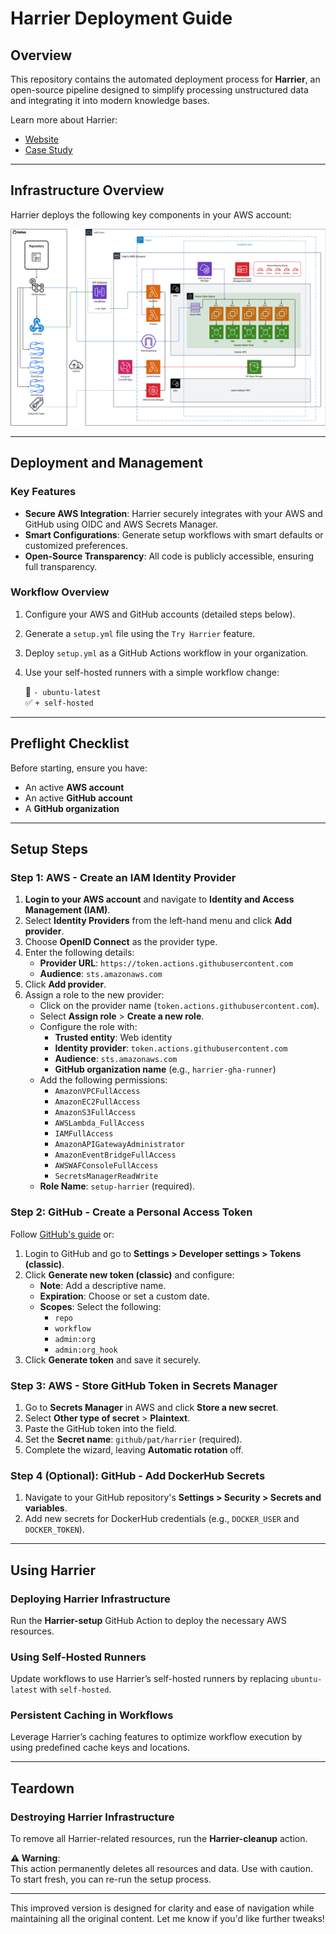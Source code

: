 # Harrier Deployment Guide

## Overview

This repository contains the automated deployment process for **Harrier**, an open-source pipeline designed to simplify processing unstructured data and integrating it into modern knowledge bases.

Learn more about Harrier:  
- [Website](https://harrier-gha-runner.github.io/)  
- [Case Study](https://harrier-gha-runner.github.io/case-study/)

---

## Infrastructure Overview

Harrier deploys the following key components in your AWS account:

<p align="center">
  <img 
    src="./static/diagrams/harrier-architecture-bg-white.png"
    alt="Harrier architecture including GitHub and deployed AWS resources"
  >
</p>

---

## Deployment and Management

### Key Features
- **Secure AWS Integration**: Harrier securely integrates with your AWS and GitHub using OIDC and AWS Secrets Manager.
- **Smart Configurations**: Generate setup workflows with smart defaults or customized preferences.
- **Open-Source Transparency**: All code is publicly accessible, ensuring full transparency.

### Workflow Overview
1. Configure your AWS and GitHub accounts (detailed steps below).  
2. Generate a `setup.yml` file using the `Try Harrier` feature.  
3. Deploy `setup.yml` as a GitHub Actions workflow in your organization.  
4. Use your self-hosted runners with a simple workflow change:  

   🚫 `- ubuntu-latest`  
   ✅ `+ self-hosted`

---

## Preflight Checklist

Before starting, ensure you have:
- An active **AWS account**
- An active **GitHub account**
- A **GitHub organization**

---

## Setup Steps

### Step 1: AWS - Create an IAM Identity Provider

1. **Login to your AWS account** and navigate to **Identity and Access Management (IAM)**.
2. Select **Identity Providers** from the left-hand menu and click **Add provider**.
3. Choose **OpenID Connect** as the provider type.
4. Enter the following details:
   - **Provider URL**: `https://token.actions.githubusercontent.com`
   - **Audience**: `sts.amazonaws.com`
5. Click **Add provider**.
6. Assign a role to the new provider:
   - Click on the provider name (`token.actions.githubusercontent.com`).
   - Select **Assign role** > **Create a new role**.
   - Configure the role with:
     - **Trusted entity**: Web identity
     - **Identity provider**: `token.actions.githubusercontent.com`
     - **Audience**: `sts.amazonaws.com`
     - **GitHub organization name** (e.g., `harrier-gha-runner`)
   - Add the following permissions:
     - `AmazonVPCFullAccess`
     - `AmazonEC2FullAccess`
     - `AmazonS3FullAccess`
     - `AWSLambda_FullAccess`
     - `IAMFullAccess`
     - `AmazonAPIGatewayAdministrator`
     - `AmazonEventBridgeFullAccess`
     - `AWSWAFConsoleFullAccess`
     - `SecretsManagerReadWrite`
   - **Role Name**: `setup-harrier` (required).

### Step 2: GitHub - Create a Personal Access Token

Follow [GitHub's guide](https://docs.github.com/en/authentication/keeping-your-account-and-data-secure/managing-your-personal-access-tokens#creating-a-personal-access-token-classic) or:

1. Login to GitHub and go to **Settings > Developer settings > Tokens (classic)**.
2. Click **Generate new token (classic)** and configure:
   - **Note**: Add a descriptive name.
   - **Expiration**: Choose or set a custom date.
   - **Scopes**: Select the following:
     - `repo`
     - `workflow`
     - `admin:org`
     - `admin:org_hook`
3. Click **Generate token** and save it securely.

### Step 3: AWS - Store GitHub Token in Secrets Manager

1. Go to **Secrets Manager** in AWS and click **Store a new secret**.
2. Select **Other type of secret** > **Plaintext**.
3. Paste the GitHub token into the field.
4. Set the **Secret name**: `github/pat/harrier` (required).
5. Complete the wizard, leaving **Automatic rotation** off.

### Step 4 (Optional): GitHub - Add DockerHub Secrets

1. Navigate to your GitHub repository's **Settings > Security > Secrets and variables**.
2. Add new secrets for DockerHub credentials (e.g., `DOCKER_USER` and `DOCKER_TOKEN`).

---

## Using Harrier

### Deploying Harrier Infrastructure

Run the **Harrier-setup** GitHub Action to deploy the necessary AWS resources.

### Using Self-Hosted Runners

Update workflows to use Harrier’s self-hosted runners by replacing `ubuntu-latest` with `self-hosted`.

### Persistent Caching in Workflows

Leverage Harrier’s caching features to optimize workflow execution by using predefined cache keys and locations.

---

## Teardown

### Destroying Harrier Infrastructure

To remove all Harrier-related resources, run the **Harrier-cleanup** action.

**⚠ Warning**:  
This action permanently deletes all resources and data. Use with caution. To start fresh, you can re-run the setup process.

---

This improved version is designed for clarity and ease of navigation while maintaining all the original content. Let me know if you'd like further tweaks!


<!-- ## Overview

This repository contains the automated deployment process for Harrier, an open-source pipeline designed to simplify the processing of unstructured data and its integration into modern knowledge bases.

To learn more about Harrier, visit our [website](https://harrier-gha-runner.github.io/) and [case study](https://harrier-gha-runner.github.io/case-study/).

## Infrastructure Overview

Harrier deploys the following key components in your AWS account:

<p align="center">
  <img 
    src="./static/diagrams/harrier-architecture-bg-white.png"
    alt="Harrier architecture including including GitHub and deployed AWS resources"
  >
</p>

## Deployment and Management

Harrier will deploy resources for you in your own AWS account, providing secure integration with your GitHub organization through OIDC standards and AWS Secrets Manager. You will never give any sensitive information, including passwords or keys, to Harrier.

To begin, follow the steps in the Installation section below to configure your AWS and GitHub to work together. You'll establis an identity provider and role in AWS IAM, generate your own personal access token in GitHub, and save it in your AWS Secrets Manager to allow your repo code to access your AWS.

Once these configurations are complete, you'll use the `Try Harrier` feature to get your setup YAML file. Just specify your configuration preferences, or rely on smart default values. Then you will receive a setup.yml file, which you'll copy and pasted into a new workflow action in any repository within your GitHub organization. Executing this workflow will deploy your new self-hosted runners in your AWS, fully at your service and control.

Your new action based on the setup.yml first automates preparatory tasks such as setting up Node.js and configuring AWS credentials with the user's designated IAM role. Once the groundwork is complete, the action executes the Harrier Setup Action from the GitHub public marketplace. Harrier Setup is a JavaScript packed action which deploys the required infrastructure using code from the action repository. The project is open-source which means that anyone can browse and check the code and functionality before executing.

Using your new self-hosted runner is a simple one-line change in any workflow:

🚫 `- ubuntu-latest`  
✅ `+ self-hosted`


### Preflight Check

Before starting with Harrier, make sure you have the following:

- An active AWS account
- An active GitHub account
- A GitHub organization

### AWS Confirmation

1. Login to your AWS Account.
2. Copy your AWS Account ID 12-digit number and save it for yourself somewhere safe. Usually your number is in the AWS drop down menu, top-right corner.

### AWS, Create an IAM Identity Provider

1. In your AWS account dashboard, go to Identity and Access Management (IAM)
2. Select Identity Providers from the left-hand menu
3. Press the “Add provider” button
4. Choose “OpenID Connect” provider type
5. For Provider URL, input:`https://token.actions.githubusercontent.com`
6. For Audience, input: sts.amazonaws.com (if you are in the USA)
7. Press the “Add provider” button

8. Click into the new provider called "token.actions.githubusercontent.com"
9. Press the “Assign role” button, on the top-right
10. “Create a new role”, and push the “Next” button
11. Select the “Web identity” Trusted entity type
12. Select the “token.actions.githubusercontent.com” Identity provider from the drop down
13. Select the “sts.amazonaws.com” Audience from the drop down
14. Enter your GitHub organization name (e.g. harrier-gha-runner), and push the “Next” button
15. Add these permissions:
- `AmazonVPCFullAccess`
- `AmazonEC2FullAccess`
- `AmazonS3FullAccess`
- `AWSLambda_FullAccess`
- `IAMFullAccess`
- `AmazonAPIGatewayAdministrator`
- `AmazonEventBridgeFullAccess`
- `AWSWAFConsoleFullAccess`
- `SecretsManagerReadWrite`
16. Name the role `setup-harrier`. Harrier will not deploy if the role is named anything other than `setup-harrier`.
17. Select the newly created role and push the “Create role” orange button. Now your Identity Provider and role are ready!

### GitHub, Create a new Personal Access Token

Follow the steps on [docs.github.com](https://docs.github.com/en/authentication/keeping-your-account-and-data-secure/managing-your-personal-access-tokens#creating-a-personal-access-token-classic) here, or: 
1. Login to github.com, click your profile photo (top-right) and select [“Settings”](https://github.com/settings/profile) from the drop-down menu.
2. In the left sidebar, click "Developer settings" (towards the bottom).
3. In the left sidebar, under Personal access tokens, click "Tokens (classic)".
4. Select "Generate new token", then click "Generate new token (classic)".
5. In the "Note" field, give your token a descriptive name.
6. Select Expiration, then choose a default option or click Custom to enter a date.
7. Select the 4 following scopes to grant this token:
- repo
- workflow
- admin:org
- admin:org_hook
8. Click "Generate token."
9. Copy your new token and save it somewhere safe for later.

### On AWS, Create a new AWS Secret
1. In your AWS account dashboard, go to Secrets Manager
2. Press the “Store a new secret” button, on the top-right
3. Select “Other type of secret” secret type
4. Select “Plaintext” Key/value pairs
5. Overwrite the {“”:””} with the GitHub Personal Access Token you copied earlier. Your GitHub token should be the only text in the text field.
6. Push the “Next” button
7. Enter `github/pat/harrier` as the Secret name. Access will not work if your secret is named anything other than `github/pat/harrier`.
8. Push the “Next” button
9. Leave the Automatic rotation option off by default
10. Push the “Next” button
11. Review details and push the “Store” button at the bottom of the page

### Optionally, Create GitHub secrets to keep Dockerhub Username and Token
This is useful if you want to use the docker/build-and-push action to push Docker images to your registry.
Follow the steps on [docs.github.com](https://docs.github.com/en/actions/security-for-github-actions/security-guides/using-secrets-in-github-actions#creating-secrets-for-a-repository) or: 
1. On GitHub, navigate to the main page of the repository you want to use Harrier in.
2. Under your repository name, click the Settings cog

3. In the "Security" section of the sidebar, select  Secrets and variables, then click Actions.
4. Click the Secrets tab and select "New repository secret".
5. In the Name field, type a name for your secret, such as `DOCKER_USER` or `DOCKER_TOKEN`
6. In the Secret field, enter the value for your secret, such as your Dockerhub username or Dockerhub token copied from your Docker account settings.
7. Click Add secret.


### Deploying Harrier

To have Harrier deploy your AWS infra resources, run the Harrier-setup action

### Using Harrier self-hosted runners in your GitHub Actions workflows

### Using Harrier persistent cache in your GitHub Actions workflows

### Destroying Harrier Infrastructure

To tear down the Harrier infrastructure from your AWS, run the Harrier-cleanup action

This action will delete all Harrier-related resources in your AWS account.

**⚠ Important:**  
Destroying the infrastructure will permanently delete all associated resources and data. This action is irreversible, so proceed with caution. If you wish, you can always set Harrier up again with a fresh start. -->
